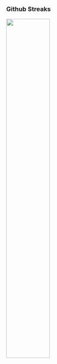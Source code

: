 ### Github Streaks
<img src="https://github-readme-streak-stats.herokuapp.com/?user=xerxes2000a&theme=dark" width="48%" >
